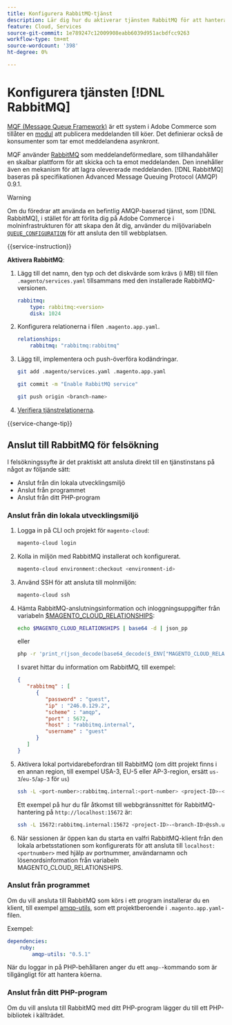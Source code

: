 ```yaml
---
title: Konfigurera RabbitMQ-tjänst
description: Lär dig hur du aktiverar tjänsten RabbitMQ för att hantera meddelandeköer för Adobe Commerce i molninfrastruktur.
feature: Cloud, Services
source-git-commit: 1e789247c12009908eabb6039d951acbdfcc9263
workflow-type: tm+mt
source-wordcount: '398'
ht-degree: 0%

---
```


# Konfigurera tjänsten [!DNL RabbitMQ]

[MQF (Message Queue Framework)](https://experienceleague.adobe.com/docs/commerce-operations/configuration-guide/message-queues/message-queue-framework.html?lang=sv-SE) är ett system i Adobe Commerce som tillåter en [modul](https://experienceleague.adobe.com/sv/docs/commerce-operations/implementation-playbook/glossary#module) att publicera meddelanden till köer. Det definierar också de konsumenter som tar emot meddelandena asynkront.

MQF använder [RabbitMQ](https://www.rabbitmq.com/) som meddelandeförmedlare, som tillhandahåller en skalbar plattform för att skicka och ta emot meddelanden. Den innehåller även en mekanism för att lagra olevererade meddelanden. [!DNL RabbitMQ] baseras på specifikationen Advanced Message Queuing Protocol (AMQP) 0.9.1.

>[!WARNING]
>
>Om du föredrar att använda en befintlig AMQP-baserad tjänst, som [!DNL RabbitMQ], i stället för att förlita dig på Adobe Commerce i molninfrastrukturen för att skapa den åt dig, använder du miljövariabeln [`QUEUE_CONFIGURATION`](../environment/variables-deploy.md#queue_configuration) för att ansluta den till webbplatsen.

{{service-instruction}}

**Aktivera RabbitMQ**:

1. Lägg till det namn, den typ och det diskvärde som krävs (i MB) till filen `.magento/services.yaml` tillsammans med den installerade RabbitMQ-versionen.

   ```yaml
   rabbitmq:
       type: rabbitmq:<version>
       disk: 1024
   ```

1. Konfigurera relationerna i filen `.magento.app.yaml`.

   ```yaml
   relationships:
       rabbitmq: "rabbitmq:rabbitmq"
   ```

1. Lägg till, implementera och push-överföra kodändringar.

   ```bash
   git add .magento/services.yaml .magento.app.yaml
   ```

   ```bash
   git commit -m "Enable RabbitMQ service"
   ```

   ```bash
   git push origin <branch-name>
   ```

1. [Verifiera tjänstrelationerna](services-yaml.md#service-relationships).

{{service-change-tip}}

## Anslut till RabbitMQ för felsökning

I felsökningssyfte är det praktiskt att ansluta direkt till en tjänstinstans på något av följande sätt:

- Anslut från din lokala utvecklingsmiljö
- Anslut från programmet
- Anslut från ditt PHP-program

### Anslut från din lokala utvecklingsmiljö

1. Logga in på CLI och projekt för `magento-cloud`:

   ```bash
   magento-cloud login
   ```

1. Kolla in miljön med RabbitMQ installerat och konfigurerat.

   ```bash
   magento-cloud environment:checkout <environment-id>
   ```

1. Använd SSH för att ansluta till molnmiljön:

   ```bash
   magento-cloud ssh
   ```

1. Hämta RabbitMQ-anslutningsinformation och inloggningsuppgifter från variabeln [$MAGENTO_CLOUD_RELATIONSHIPS](../application/properties.md#relationships):

   ```bash
   echo $MAGENTO_CLOUD_RELATIONSHIPS | base64 -d | json_pp
   ```

   eller

   ```bash
   php -r 'print_r(json_decode(base64_decode($_ENV["MAGENTO_CLOUD_RELATIONSHIPS"])));'
   ```

   I svaret hittar du information om RabbitMQ, till exempel:

   ```json
   {
      "rabbitmq" : [
         {
            "password" : "guest",
            "ip" : "246.0.129.2",
            "scheme" : "amqp",
            "port" : 5672,
            "host" : "rabbitmq.internal",
            "username" : "guest"
         }
      ]
   }
   ```

1. Aktivera lokal portvidarebefordran till RabbitMQ (om ditt projekt finns i en annan region, till exempel USA-3, EU-5 eller AP-3-region, ersätt ``us-3``/``eu-5``/``ap-3`` för ``us``)

   ```bash
   ssh -L <port-number>:rabbitmq.internal:<port-number> <project-ID>-<branch-ID>@ssh.us.magentosite.cloud
   ```

   Ett exempel på hur du får åtkomst till webbgränssnittet för RabbitMQ-hantering på `http://localhost:15672` är:

   ```bash
   ssh -L 15672:rabbitmq.internal:15672 <project-ID>-<branch-ID>@ssh.us.magentosite.cloud
   ```

1. När sessionen är öppen kan du starta en valfri RabbitMQ-klient från den lokala arbetsstationen som konfigurerats för att ansluta till `localhost:<portnumber>` med hjälp av portnummer, användarnamn och lösenordsinformation från variabeln MAGENTO_CLOUD_RELATIONSHIPS.

### Anslut från programmet

Om du vill ansluta till RabbitMQ som körs i ett program installerar du en klient, till exempel [amqp-utils](https://github.com/dougbarth/amqp-utils), som ett projektberoende i `.magento.app.yaml`-filen.

Exempel:

```yaml
dependencies:
    ruby:
        amqp-utils: "0.5.1"
```

När du loggar in på PHP-behållaren anger du ett `amqp-`-kommando som är tillgängligt för att hantera köerna.

### Anslut från ditt PHP-program

Om du vill ansluta till RabbitMQ med ditt PHP-program lägger du till ett PHP-bibliotek i källträdet.
